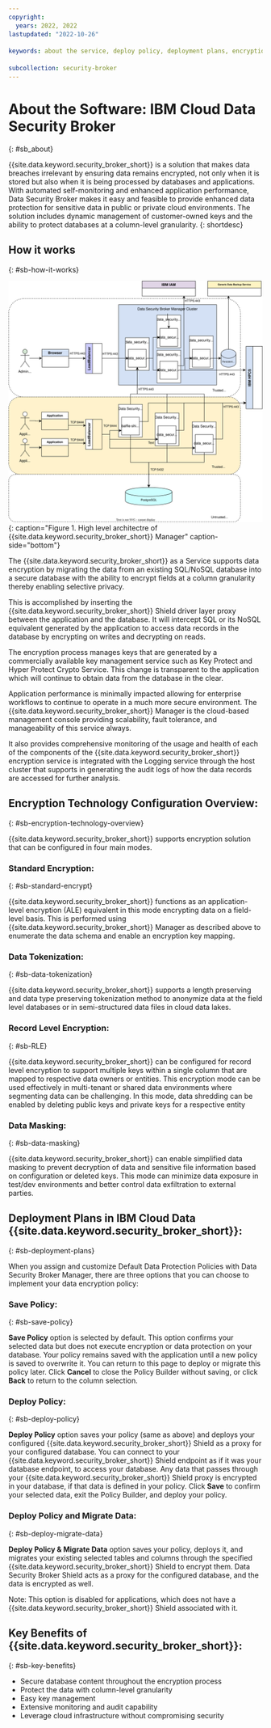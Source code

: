 ```yaml
---
copyright:
  years: 2022, 2022
lastupdated: "2022-10-26"

keywords: about the service, deploy policy, deployment plans, encryption technology, encryption modes, data protection modes

subcollection: security-broker
---
```


# About the Software: IBM Cloud Data Security Broker
{: #sb_about}

{{site.data.keyword.security_broker_short}} is a solution that makes data breaches irrelevant
by ensuring data remains encrypted, not only when it is stored but also
when it is being processed by databases and applications. With automated
self-monitoring and enhanced application performance, Data Security
Broker makes it easy and feasible to provide enhanced data protection
for sensitive data in public or private cloud environments. The solution
includes dynamic management of customer-owned keys and the ability to
protect databases at a column-level granularity.
{: shortdesc}

## How it works
{: #sb-how-it-works}

![High level architectre of {{site.data.keyword.security_broker_short}} Manager](images/architecture.svg){: caption="Figure 1. High level architectre of {{site.data.keyword.security_broker_short}} Manager" caption-side="bottom"}

The {{site.data.keyword.security_broker_short}} as a Service supports data encryption by
migrating the data from an existing SQL/NoSQL database into a secure
database with the ability to encrypt fields at a column granularity
thereby enabling selective privacy.

This is accomplished by inserting the {{site.data.keyword.security_broker_short}} Shield driver
layer proxy between the application and the database. It will intercept
SQL or its NoSQL equivalent generated by the application to access data
records in the database by encrypting on writes and decrypting on reads.

The encryption process manages keys that are generated by a commercially
available key management service such as Key Protect and Hyper Protect
Crypto Service. This change is transparent to the application which will
continue to obtain data from the database in the clear.

Application performance is minimally impacted allowing for enterprise
workflows to continue to operate in a much more secure environment. The
{{site.data.keyword.security_broker_short}} Manager is the cloud-based management console
providing scalability, fault tolerance, and manageability of this
service always.

It also provides comprehensive monitoring of the usage and health of
each of the components of the {{site.data.keyword.security_broker_short}} encryption service is
integrated with the Logging service through the host cluster that
supports in generating the audit logs of how the data records are
accessed for further analysis.

## Encryption Technology Configuration Overview:
{: #sb-encryption-technology-overview}

{{site.data.keyword.security_broker_short}} supports encryption solution that can be configured
in four main modes.

### Standard Encryption: 
{: #sb-standard-encrypt}

{{site.data.keyword.security_broker_short}} functions as an
application-level encryption (ALE) equivalent in this
mode encrypting data on a field-level basis. This is performed using
{{site.data.keyword.security_broker_short}} Manager as described above to enumerate the data
schema and enable an encryption key mapping.

### Data Tokenization:
{: #sb-data-tokenization}

{{site.data.keyword.security_broker_short}} supports a length
preserving and data type preserving tokenization method to anonymize
data at the field level databases or in semi-structured data files in
cloud data lakes.

### Record Level Encryption:
{: #sb-RLE}

{{site.data.keyword.security_broker_short}} can be configured
for record level encryption to support multiple keys within a single
column that are mapped to respective data owners or entities. This
encryption mode can be used effectively in multi-tenant or shared data
environments where segmenting data can be challenging. In this mode,
data shredding can be enabled by deleting public keys and private keys
for a respective entity

### Data Masking: 
{: #sb-data-masking}

{{site.data.keyword.security_broker_short}} can enable simplified data
masking to prevent decryption of data and sensitive file information
based on configuration or deleted keys. This mode can minimize data
exposure in test/dev environments and better control data exfiltration
to external parties.


## Deployment Plans in IBM Cloud Data {{site.data.keyword.security_broker_short}}:
{: #sb-deployment-plans}

When you assign and customize Default Data Protection Policies with Data
Security Broker Manager, there are three options that you can choose to
implement your data encryption policy:

### Save Policy:
{: #sb-save-policy}

**Save Policy** option is selected by default. This option confirms your
selected data but does not execute encryption or data protection on your
database. Your policy remains saved with the application until a new
policy is saved to overwrite it. You can return to this page to deploy
or migrate this policy later. Click **Cancel** to close the Policy
Builder without saving, or click **Back** to return to the column
selection.

### Deploy Policy:
{: #sb-deploy-policy}

**Deploy Policy** option saves your policy (same as above) and deploys
your configured {{site.data.keyword.security_broker_short}} Shield as a proxy for your
configured database. You can connect to your {{site.data.keyword.security_broker_short}} Shield
endpoint as if it was your database endpoint, to access your database.
Any data that passes through your {{site.data.keyword.security_broker_short}} Shield proxy is
encrypted in your database, if that data is defined in your policy.
Click **Save** to confirm your selected data, exit the Policy Builder,
and deploy your policy.

### Deploy Policy and Migrate Data:
{: #sb-deploy-migrate-data}

**Deploy Policy & Migrate Data** option saves your policy, deploys it,
and migrates your existing selected tables and columns through the
specified {{site.data.keyword.security_broker_short}} Shield to encrypt them. Data Security
Broker Shield acts as a proxy for the configured database, and the data
is encrypted as well.

Note: This option is disabled for applications, which does not have a {{site.data.keyword.security_broker_short}} Shield associated with it.

## Key Benefits of {{site.data.keyword.security_broker_short}}:
{: #sb-key-benefits}

- Secure database content throughout the encryption process
- Protect the data with column-level granularity
- Easy key management
- Extensive monitoring and audit capability
- Leverage cloud infrastructure without compromising security


